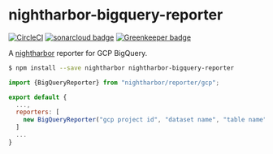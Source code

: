 # nightharbor-bigquery-reporter

[![CircleCI](https://circleci.com/gh/YoshiyukiKato/nightharbor-bigquery-reporter.svg?style=svg)](https://circleci.com/gh/YoshiyukiKato/nightharbor-bigquery-reporter) 
[![sonarcloud badge](https://sonarcloud.io/api/project_badges/measure?project=YoshiyukiKato_nightharbor-bigquery-reporter&metric=alert_status)](https://sonarcloud.io/api/project_badges/measure?project=YoshiyukiKato_nightharbor-bigquery-reporter&metric=alert_status)
[![Greenkeeper badge](https://badges.greenkeeper.io/YoshiyukiKato/nightharbor-bigquery-reporter.svg)](https://greenkeeper.io/)


A [nightharbor](https://github.com/YoshiyukiKato/nightharbor) reporter for GCP BigQuery.

```sh
$ npm install --save nightharbor nightharbor-bigquery-reporter
```

```js
import {BigQueryReporter} from "nightharbor/reporter/gcp";

export default {
  ...,
  reporters: [
    new BigQueryReporter("gcp project id", "dataset name", "table name")
  ]
  ...
}
```
